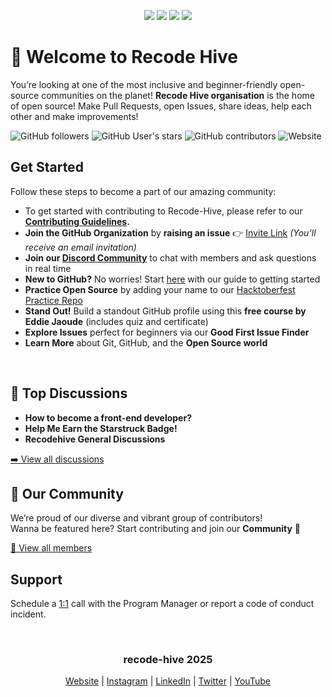 <div align="center">

<!-- Add Logo Banner -->

<a href="https://github.com/recodehive"><img src="https://img.shields.io/badge/Recode Hive GitHub%20-%231DA1F2.svg?&style=for-the-badge&logo=GitHub&logoColor=white&color=grey"></a> <a href="https://x.com/sanjay_kv_"><img src="https://img.shields.io/badge/Twitter%20-%231DA1F2.svg?&style=for-the-badge&logo=Twitter&logoColor=white"></a> <a href="https://www.linkedin.com/in/sanjay-k-v/"><img src="https://img.shields.io/badge/LinkedIn%20-%231DA1F2.svg?&style=for-the-badge&logo=linkedin&logoColor=white&color=0573e7"></a> <a href="https://www.youtube.com/@RecodeHive"><img src="https://img.shields.io/badge/YouTube%20-%231DA1F2.svg?&style=for-the-badge&logo=YouTube&logoColor=white&color=FF3F33"></a>
</div>

# 👋 Welcome to Recode Hive

You’re looking at one of the most inclusive and beginner-friendly open-source communities on the planet!
**Recode Hive organisation** is the home of open source! Make Pull Requests, open Issues, share ideas, help each other and make improvements!

![GitHub followers](https://img.shields.io/github/followers/recodehive)
![GitHub User's stars](https://img.shields.io/github/stars/recodehive?style=flat)
![GitHub contributors](https://img.shields.io/github/contributors/recodehive/awesome-github-profiles)
![Website](https://img.shields.io/website?url=https%3A%2F%2Frecodehive.github.io%2Fawesome-github-profiles%2F&style=flat)


## Get Started

Follow these steps to become a part of our amazing community:

- To get started with contributing to Recode-Hive, please refer to our **[Contributing Guidelines](CONTRIBUTING.md).**
- **Join the GitHub Organization** by **raising an issue** 👉 [Invite Link](https://github.com/Recode-Hive/Support/issues/new?assignees=&labels=invite+me+to+the+community&projects=&template=invitation.yml&title=Please+invite+me+to+the+Recode-Hive+GitHub+Community+Organization) *(You’ll receive an email invitation)*
- **Join our [Discord Community](https://discord.gg/Yxv9RA3r)** to chat with members and ask questions in real time
- **New to GitHub?** No worries! Start [here](#) with our guide to getting started
- **Practice Open Source** by adding your name to our [Hacktoberfest Practice Repo](#)
- **Stand Out!** Build a standout GitHub profile using this **free course by Eddie Jaoude** (includes quiz and certificate)
- **Explore Issues** perfect for beginners via our **Good First Issue Finder**
- **Learn More** about Git, GitHub, and the **Open Source world**

<br>

## 💬 Top Discussions

- **How to become a front-end developer?**  
- **Help Me Earn the Starstruck Badge!**
- **Recodehive General Discussions**

[➡️ View all discussions](https://github.com/orgs/recodehive/discussions)


## 👥 Our Community

We’re proud of our diverse and vibrant group of contributors!  
Wanna be featured here? Start contributing and join our **Community** 💜

[👀 View all members](https://github.com/orgs/recodehive/people)


## Support

Schedule a [1:1](https://github.com/sanjay-kv) call with the Program Manager or report a code of conduct incident.

</br>

<div align="center">

### recode-hive 2025

[Website](https://recodehive.com/) | [Instagram](https://www.instagram.com/nomad_brains/) | [LinkedIn](https://www.linkedin.com/in/sanjay-k-v/) | [Twitter](https://x.com/sanjay_kv_) | [YouTube](https://www.youtube.com/@RecodeHive)<br>

</div>